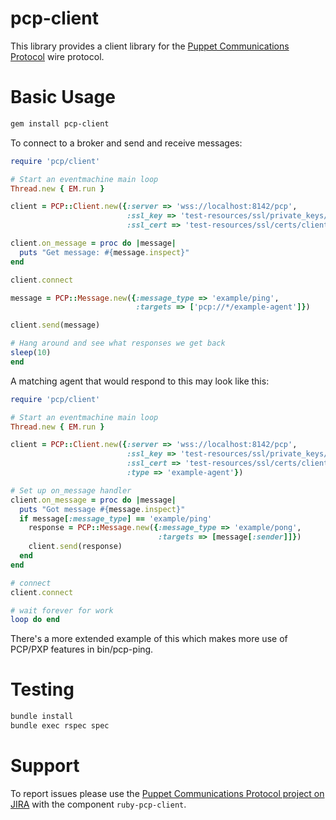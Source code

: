 pcp-client
==========

This library provides a client library for the [Puppet Communications Protocol](https://github.com/puppetlabs/pcp-specifications) wire protocol.


Basic Usage
==========

```sh
gem install pcp-client
```

To connect to a broker and send and receive messages:

```ruby
require 'pcp/client'

# Start an eventmachine main loop
Thread.new { EM.run }

client = PCP::Client.new({:server => 'wss://localhost:8142/pcp',
                          :ssl_key => 'test-resources/ssl/private_keys/client01.example.com.pem',
                          :ssl_cert => 'test-resources/ssl/certs/client01.example.com.pem'})

client.on_message = proc do |message|
  puts "Get message: #{message.inspect}"
end

client.connect

message = PCP::Message.new({:message_type => 'example/ping',
                            :targets => ['pcp://*/example-agent']})

client.send(message)

# Hang around and see what responses we get back
sleep(10)
end
```


A matching agent that would respond to this may look like this:

```ruby
require 'pcp/client'

# Start an eventmachine main loop
Thread.new { EM.run }

client = PCP::Client.new({:server => 'wss://localhost:8142/pcp',
                          :ssl_key => 'test-resources/ssl/private_keys/client02.example.com.pem',
                          :ssl_cert => 'test-resources/ssl/certs/client02.example.com.pem',
                          :type => 'example-agent'})

# Set up on_message handler
client.on_message = proc do |message|
  puts "Got message #{message.inspect}"
  if message[:message_type] == 'example/ping'
    response = PCP::Message.new({:message_type => 'example/pong',
                                 :targets => [message[:sender]]})
    client.send(response)
  end
end

# connect
client.connect

# wait forever for work
loop do end
```

There's a more extended example of this which makes more use of
PCP/PXP features in bin/pcp-ping.

Testing
=======

```sh
bundle install
bundle exec rspec spec
```

Support
=======

To report issues please use the [Puppet Communications Protocol project on
JIRA](https://tickets.puppetlabs.com/browse/PCP) with the component `ruby-pcp-client`.

